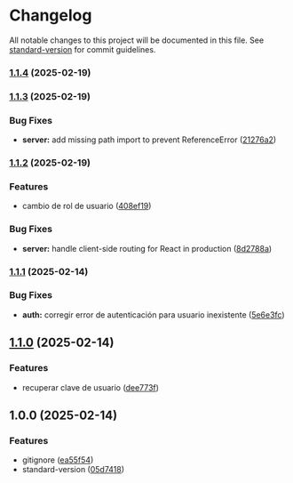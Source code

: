 # Changelog

All notable changes to this project will be documented in this file. See [standard-version](https://github.com/conventional-changelog/standard-version) for commit guidelines.

### [1.1.4](https://github.com/LuisSubiabre/g71-backend/compare/v1.1.3...v1.1.4) (2025-02-19)

### [1.1.3](https://github.com/LuisSubiabre/g71-backend/compare/v1.1.2...v1.1.3) (2025-02-19)


### Bug Fixes

* **server:** add missing path import to prevent ReferenceError ([21276a2](https://github.com/LuisSubiabre/g71-backend/commit/21276a23735f380848008de97a48b284a9c45785))

### [1.1.2](https://github.com/LuisSubiabre/g71-backend/compare/v1.1.1...v1.1.2) (2025-02-19)


### Features

* cambio de rol de usuario ([408ef19](https://github.com/LuisSubiabre/g71-backend/commit/408ef19777e96fd19977420823b2fd9156751ea2))


### Bug Fixes

* **server:** handle client-side routing for React in production ([8d2788a](https://github.com/LuisSubiabre/g71-backend/commit/8d2788a89ec18d517a449f2a77036c4bd077b8b5))

### [1.1.1](https://github.com/LuisSubiabre/g71-backend/compare/v1.1.0...v1.1.1) (2025-02-14)


### Bug Fixes

* **auth:** corregir error de autenticación para usuario inexistente ([5e6e3fc](https://github.com/LuisSubiabre/g71-backend/commit/5e6e3fc8c9b8d844badbf4ef15527fa705fc0175))

## [1.1.0](https://github.com/LuisSubiabre/g71-backend/compare/v1.0.0...v1.1.0) (2025-02-14)


### Features

* recuperar clave de usuario ([dee773f](https://github.com/LuisSubiabre/g71-backend/commit/dee773f5225cf96bbfa0dbcb37d8d5b1aaf5edaa))

## 1.0.0 (2025-02-14)


### Features

* gitignore ([ea55f54](https://github.com/LuisSubiabre/g71-backend/commit/ea55f54fb3b6361e9873150cd65223ae56a49918))
* standard-version ([05d7418](https://github.com/LuisSubiabre/g71-backend/commit/05d7418134cbd4e1a9cfd6621228ae0cb0793ecd))
